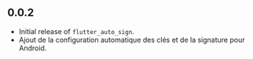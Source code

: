 ## 0.0.2
- Initial release of `flutter_auto_sign`.
- Ajout de la configuration automatique des clés et de la signature pour Android.
